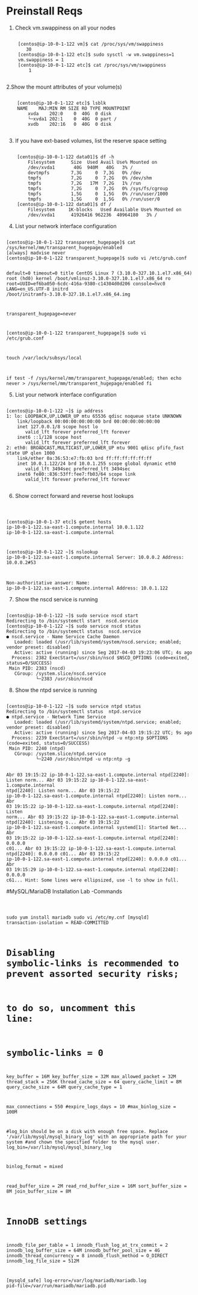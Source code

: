 # Preinstall Reqs

1. Check vm.swappiness on all your nodes
    
    <code>
    [centos@ip-10-0-1-122 vm]$ cat /proc/sys/vm/swappiness
       30
    [centos@ip-10-0-1-122 etc]$ sudo sysctl -w vm.swappiness=1
	vm.swappiness = 1
    [centos@ip-10-0-1-122 etc]$ cat /proc/sys/vm/swappiness 
        1
    </code>
 
 2.Show the mount attributes of your volume(s)
  
  <code>
	[centos@ip-10-0-1-122 etc]$ lsblk
	NAME    MAJ:MIN RM SIZE RO TYPE MOUNTPOINT
		xvda    202:0    0  40G  0 disk 
		└─xvda1 202:1    0  40G  0 part /
		xvdb    202:16   0  40G  0 disk
  </code>
  
  
3. If you have ext-based volumes, list the reserve space setting
	
	
<code>
	[centos@ip-10-0-1-122 data01]$ df -h
		Filesystem      Size  Used Avail Use% Mounted on
		/dev/xvda1       40G  940M   40G   3% /
		devtmpfs        7,3G     0  7,3G   0% /dev
		tmpfs           7,2G     0  7,2G   0% /dev/shm
		tmpfs           7,2G   17M  7,2G   1% /run
		tmpfs           7,2G     0  7,2G   0% /sys/fs/cgroup
		tmpfs           1,5G     0  1,5G   0% /run/user/1000
		tmpfs           1,5G     0  1,5G   0% /run/user/0
	[centos@ip-10-0-1-122 data01]$ df /
		Filesystem     1K-blocks   Used Available Use% Mounted on
		/dev/xvda1      41926416 962236  40964180   3% /
</code>


4. List your network interface configuration


<code>
[centos@ip-10-0-1-122 transparent_hugepage]$ cat /sys/kernel/mm/transparent_hugepage/enabled 
[always] madvise never
[centos@ip-10-0-1-122 transparent_hugepage]$ sudo vi /etc/grub.conf

default=0
timeout=0
title CentOS Linux 7 (3.10.0-327.10.1.el7.x86_64)
        root (hd0)
        kernel /boot/vmlinuz-3.10.0-327.10.1.el7.x86_64 ro root=UUID=ef6ba050-6cdc-416a-9380-c14304d0d206 console=hvc0 LANG=en_US.UTF-8
        initrd /boot/initramfs-3.10.0-327.10.1.el7.x86_64.img

transparent_hugepage=never

[centos@ip-10-0-1-122 transparent_hugepage]$ sudo vi /etc/grub.conf

touch /var/lock/subsys/local

if test -f
/sys/kernel/mm/transparent_hugepage/enabled; then
   echo never > /sys/kernel/mm/transparent_hugepage/enabled
fi
</code>

5. List your network interface configuration


<code>
[centos@ip-10-0-1-122 ~]$ ip address
1: lo: LOOPBACK,UP,LOWER_UP mtu 65536 qdisc noqueue state UNKNOWN 
    link/loopback 00:00:00:00:00:00 brd 00:00:00:00:00:00
    inet 127.0.0.1/8 scope host lo
       valid_lft forever preferred_lft forever
    inet6 ::1/128 scope host 
       valid_lft forever preferred_lft forever
2: eth0: BROADCAST,MULTICAST,UP,LOWER_UP mtu 9001 qdisc pfifo_fast state UP qlen 1000
    link/ether 0a:36:53:e7:fb:03 brd ff:ff:ff:ff:ff:ff
    inet 10.0.1.122/24 brd 10.0.1.255 scope global dynamic eth0
       valid_lft 3494sec preferred_lft 3494sec
    inet6 fe80::836:53ff:fee7:fb03/64 scope link 
       valid_lft forever preferred_lft forever

</code>

6. Show correct forward and reverse host lookups

<code>

[centos@ip-10-0-1-37 etc]$ getent hosts  ip-10-0-1-122.sa-east-1.compute.internal
10.0.1.122      ip-10-0-1-122.sa-east-1.compute.internal

[centos@ip-10-0-1-122 ~]$ nslookup ip-10-0-1-122.sa-east-1.compute.internal
Server:         10.0.0.2
Address:        10.0.0.2#53

Non-authoritative answer:
Name:   ip-10-0-1-122.sa-east-1.compute.internal
Address: 10.0.1.122
</code>

7. Show the nscd service is running

<code>
[centos@ip-10-0-1-122 ~]$ sudo service nscd start
Redirecting to /bin/systemctl start  nscd.service
[centos@ip-10-0-1-122 ~]$ sudo service nscd status
Redirecting to /bin/systemctl status  nscd.service
● nscd.service - Name Service Cache Daemon
   Loaded: loaded (/usr/lib/systemd/system/nscd.service; enabled; vendor preset: disabled)
   Active: active (running) since Seg 2017-04-03 19:23:06 UTC; 4s ago
  Process: 2382 ExecStart=/usr/sbin/nscd $NSCD_OPTIONS (code=exited, status=0/SUCCESS)
 Main PID: 2383 (nscd)
   CGroup: /system.slice/nscd.service
           └─2383 /usr/sbin/nscd
</code>

8. Show the ntpd service is running

<code>
[centos@ip-10-0-1-122 ~]$ sudo service ntpd status
Redirecting to /bin/systemctl status  ntpd.service
● ntpd.service - Network Time Service
   Loaded: loaded (/usr/lib/systemd/system/ntpd.service; enabled; vendor preset: disabled)
   Active: active (running) since Seg 2017-04-03 19:15:22 UTC; 9s ago
  Process: 2239 ExecStart=/usr/sbin/ntpd -u ntp:ntp $OPTIONS (code=exited, status=0/SUCCESS)
 Main PID: 2240 (ntpd)
   CGroup: /system.slice/ntpd.service
           └─2240 /usr/sbin/ntpd -u ntp:ntp -g

Abr 03 19:15:22 ip-10-0-1-122.sa-east-1.compute.internal ntpd[2240]: Listen norm...
Abr 03 19:15:22 ip-10-0-1-122.sa-east-1.compute.internal ntpd[2240]: Listen norm...
Abr 03 19:15:22 ip-10-0-1-122.sa-east-1.compute.internal ntpd[2240]: Listen norm...
Abr 03 19:15:22 ip-10-0-1-122.sa-east-1.compute.internal ntpd[2240]: Listen norm...
Abr 03 19:15:22 ip-10-0-1-122.sa-east-1.compute.internal ntpd[2240]: Listening o...
Abr 03 19:15:22 ip-10-0-1-122.sa-east-1.compute.internal systemd[1]: Started Net...
Abr 03 19:15:22 ip-10-0-1-122.sa-east-1.compute.internal ntpd[2240]: 0.0.0.0 c01...
Abr 03 19:15:22 ip-10-0-1-122.sa-east-1.compute.internal ntpd[2240]: 0.0.0.0 c01...
Abr 03 19:15:22 ip-10-0-1-122.sa-east-1.compute.internal ntpd[2240]: 0.0.0.0 c01...
Abr 03 19:15:29 ip-10-0-1-122.sa-east-1.compute.internal ntpd[2240]: 0.0.0.0 c61...
Hint: Some lines were ellipsized, use -l to show in full.
</code>

#MySQL/MariaDB Installation Lab
-Commands

<code>

sudo yum install mariadb
sudo vi /etc/my.cnf
[mysqld]
transaction-isolation = READ-COMMITTED
# Disabling symbolic-links is recommended to prevent assorted security risks;
# to do so, uncomment this line:
# symbolic-links = 0

key_buffer = 16M
key_buffer_size = 32M
max_allowed_packet = 32M
thread_stack = 256K
thread_cache_size = 64
query_cache_limit = 8M
query_cache_size = 64M
query_cache_type = 1

max_connections = 550
#expire_logs_days = 10
#max_binlog_size = 100M

#log_bin should be on a disk with enough free space. Replace '/var/lib/mysql/mysql_binary_log' with an appropriate path for your system
#and chown the specified folder to the mysql user.
log_bin=/var/lib/mysql/mysql_binary_log

binlog_format = mixed

read_buffer_size = 2M
read_rnd_buffer_size = 16M
sort_buffer_size = 8M
join_buffer_size = 8M

# InnoDB settings
innodb_file_per_table = 1
innodb_flush_log_at_trx_commit  = 2
innodb_log_buffer_size = 64M
innodb_buffer_pool_size = 4G
innodb_thread_concurrency = 8
innodb_flush_method = O_DIRECT
innodb_log_file_size = 512M

[mysqld_safe]
log-error=/var/log/mariadb/mariadb.log
pid-file=/var/run/mariadb/mariadb.pid

</code>
